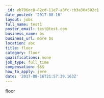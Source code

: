 ```yaml
---
_id: eb796ec0-82cd-11e7-a8fc-cb3a30a502c1
date_posted: '2017-08-16'
layout: jobs
full_name: test1
poster_email: test@test.com
business_name: bs
business_url: more bs
location: abc
title: floor
category: floor
qualifications: none
job_type: full_time
compensation: $$$
how_to_apply: jere
date: '2017-08-16T21:57:39.163Z'
---
```

floor
